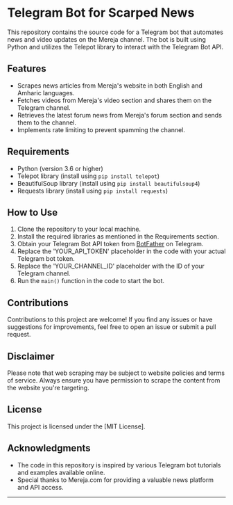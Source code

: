 
# Telegram Bot for Scarped News

This repository contains the source code for a Telegram bot that automates news and video updates on the Mereja channel. The bot is built using Python and utilizes the Telepot library to interact with the Telegram Bot API.

## Features

- Scrapes news articles from Mereja's website in both English and Amharic languages.
- Fetches videos from Mereja's video section and shares them on the Telegram channel.
- Retrieves the latest forum news from Mereja's forum section and sends them to the channel.
- Implements rate limiting to prevent spamming the channel.

## Requirements

- Python (version 3.6 or higher)
- Telepot library (install using `pip install telepot`)
- BeautifulSoup library (install using `pip install beautifulsoup4`)
- Requests library (install using `pip install requests`)

## How to Use

1. Clone the repository to your local machine.
2. Install the required libraries as mentioned in the Requirements section.
3. Obtain your Telegram Bot API token from [BotFather](https://core.telegram.org/bots#6-botfather) on Telegram.
4. Replace the 'YOUR_API_TOKEN' placeholder in the code with your actual Telegram bot token.
5. Replace the 'YOUR_CHANNEL_ID' placeholder with the ID of your Telegram channel.
6. Run the `main()` function in the code to start the bot.

## Contributions

Contributions to this project are welcome! If you find any issues or have suggestions for improvements, feel free to open an issue or submit a pull request.

## Disclaimer

Please note that web scraping may be subject to website policies and terms of service. Always ensure you have permission to scrape the content from the website you're targeting.

## License

This project is licensed under the [MIT License].

## Acknowledgments

- The code in this repository is inspired by various Telegram bot tutorials and examples available online.
- Special thanks to Mereja.com for providing a valuable news platform and API access.

---

